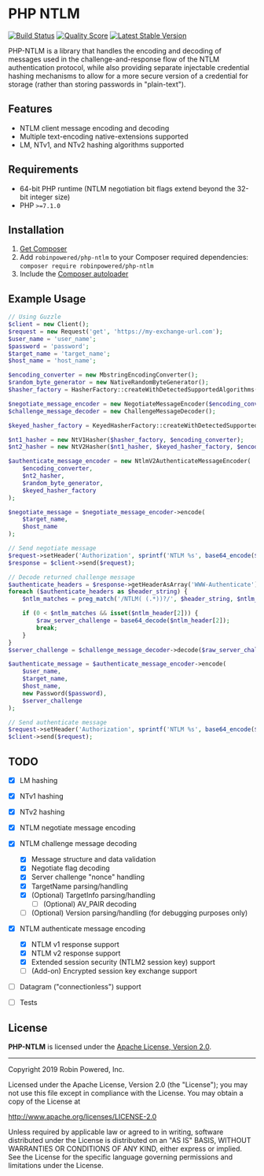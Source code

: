 # PHP NTLM

[![Build Status](https://img.shields.io/travis/robinpowered/php-ntlm.svg?style=flat)](https://travis-ci.org/robinpowered/php-ntlm)
[![Quality Score](https://img.shields.io/scrutinizer/g/robinpowered/php-ntlm.svg?style=flat)](https://scrutinizer-ci.com/g/robinpowered/php-ntlm/)
[![Latest Stable Version](https://img.shields.io/github/release/robinpowered/php-ntlm.svg?style=flat)](https://github.com/robinpowered/php-ntlm/releases)

PHP-NTLM is a library that handles the encoding and decoding of messages used in the challenge-and-response flow of the
NTLM authentication protocol, while also providing separate injectable credential hashing mechanisms to allow for a more
secure version of a credential for storage (rather than storing passwords in "plain-text").


## Features

- NTLM client message encoding and decoding
- Multiple text-encoding native-extensions supported
- LM, NTv1, and NTv2 hashing algorithms supported


## Requirements

- 64-bit PHP runtime (NTLM negotiation bit flags extend beyond the 32-bit integer size)
- PHP `>=7.1.0`


## Installation

1. [Get Composer][composer-website]
2. Add `robinpowered/php-ntlm` to your Composer required dependencies: `composer require robinpowered/php-ntlm`
3. Include the [Composer autoloader][composer-documentation-autoloading]


## Example Usage

```php
// Using Guzzle
$client = new Client();
$request = new Request('get', 'https://my-exchange-url.com');
$user_name = 'user_name';
$password = 'password';
$target_name = 'target_name';
$host_name = 'host_name';

$encoding_converter = new MbstringEncodingConverter();
$random_byte_generator = new NativeRandomByteGenerator();
$hasher_factory = HasherFactory::createWithDetectedSupportedAlgorithms();

$negotiate_message_encoder = new NegotiateMessageEncoder($encoding_converter);
$challenge_message_decoder = new ChallengeMessageDecoder();

$keyed_hasher_factory = KeyedHasherFactory::createWithDetectedSupportedAlgorithms();

$nt1_hasher = new NtV1Hasher($hasher_factory, $encoding_converter);
$nt2_hasher = new NtV2Hasher($nt1_hasher, $keyed_hasher_factory, $encoding_converter);

$authenticate_message_encoder = new NtlmV2AuthenticateMessageEncoder(
    $encoding_converter,
    $nt2_hasher,
    $random_byte_generator,
    $keyed_hasher_factory
);

$negotiate_message = $negotiate_message_encoder->encode(
    $target_name,
    $host_name
);

// Send negotiate message
$request->setHeader('Authorization', sprintf('NTLM %s', base64_encode($negotiate_message)));
$response = $client->send($request);

// Decode returned challenge message
$authenticate_headers = $response->getHeaderAsArray('WWW-Authenticate');
foreach ($authenticate_headers as $header_string) {
    $ntlm_matches = preg_match('/NTLM( (.*))?/', $header_string, $ntlm_header);

    if (0 < $ntlm_matches && isset($ntlm_header[2])) {
        $raw_server_challenge = base64_decode($ntlm_header[2]);
        break;
    }
}
$server_challenge = $challenge_message_decoder->decode($raw_server_challenge);

$authenticate_message = $authenticate_message_encoder->encode(
    $user_name,
    $target_name,
    $host_name,
    new Password($password),
    $server_challenge
);

// Send authenticate message
$request->setHeader('Authorization', sprintf('NTLM %s', base64_encode($authenticate_message)));
$client->send($request);
```


## TODO

- [x] LM hashing
- [x] NTv1 hashing
- [x] NTv2 hashing
- [x] NTLM negotiate message encoding
- [x] NTLM challenge message decoding
    - [x] Message structure and data validation
    - [x] Negotiate flag decoding
    - [x] Server challenge "nonce" handling
    - [x] TargetName parsing/handling
    - [x] \(Optional) TargetInfo parsing/handling
        - [ ] \(Optional) AV_PAIR decoding
    - [ ] \(Optional) Version parsing/handling (for debugging purposes only)
- [x] NTLM authenticate message encoding
    - [x] NTLM v1 response support
    - [x] NTLM v2 response support
    - [x] Extended session security (NTLM2 session key) support
    - [ ] \(Add-on) Encrypted session key exchange support
- [ ] Datagram ("connectionless") support
- [ ] Tests


## License

**PHP-NTLM** is licensed under the [Apache License, Version 2.0][license-file].

--------------------------------------------------------------------------------

Copyright 2019 Robin Powered, Inc.

Licensed under the Apache License, Version 2.0 (the "License");
you may not use this file except in compliance with the License.
You may obtain a copy of the License at

http://www.apache.org/licenses/LICENSE-2.0

Unless required by applicable law or agreed to in writing, software
distributed under the License is distributed on an "AS IS" BASIS,
WITHOUT WARRANTIES OR CONDITIONS OF ANY KIND, either express or implied.
See the License for the specific language governing permissions and
limitations under the License.




[composer-website]: https://getcomposer.org/
[composer-documentation-autoloading]: https://getcomposer.org/doc/01-basic-usage.md#autoloading
[license-file]: LICENSE
